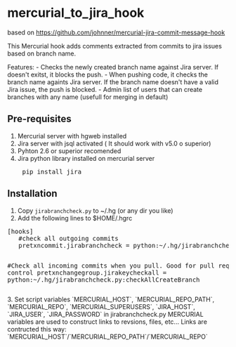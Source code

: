 mercurial_to_jira_hook
======================

based on https://github.com/johnner/mercurial-jira-commit-message-hook

This Mercurial hook adds comments extracted from commits to jira issues based on branch name.

Features:
	- Checks the newly created branch name against Jira server. If doesn't exitst, it blocks the push.
	- When pushing code, it checks the branch name againts Jira server. If the branch name doesn't have a valid Jira issue, the push is blocked.
	- Admin list of users that can create branches with any name (usefull for merging in default)


Pre-requisites
------------
1. Mercurial server with hgweb installed
2. Jira server with jsql activated ( It should work with v5.0 o superior)
3. Pyhton 2.6 or superior recomended
4. Jira python library installed on mercurial server
<div>
<pre>
	pip install jira
</pre>
</div>


Installation
------------
1. Copy `jirabranchcheck.py` to ~/.hg (or any dir you like)
2. Add the following lines to $HOME/.hgrc
<div>
<pre>
[hooks]
   #check all outgoing commits
   pretxncommit.jirabranchcheck = python:~/.hg/jirabranchcheck.py:checkCreateBranch

   #Check all incoming commits when you pull. Good for pull requests control
   pretxnchangegroup.jirakeycheckall = python:~/.hg/jirabranchcheck.py:checkAllCreateBranch
</pre>
</div>
3. Set script variables `MERCURIAL_HOST`, `MERCURIAL_REPO_PATH`, `MERCURIAL_REPO`, `MERCURIAL_SUPERUSERS`, `JIRA_HOST`, `JIRA_USER`, `JIRA_PASSWORD` in jirabranchcheck.py
MERCURIAL variables are used to construct links to revsions, files, etc... Links are contructed this way: `MERCURIAL_HOST`/`MERCURIAL_REPO_PATH`/`MERCURIAL_REPO`


